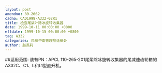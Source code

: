 ```yaml
---
layout: post
amendno: 39-2662
cadno: CAD1998-A332-02R1
title: 检查尾桨叶除冰旋转收集器
date: 1999-10-11 00:00:00 +0800
effdate: 1999-10-15 00:00:00 +0800
tag: A332
categories: 民航中南管理局适航处
author: 赵燕莉
---
```


##适用范围:
装有PN：APCL 110-265-201尾桨除冰旋转收集器的尾减速齿轮箱的A332C、C1、L和L1型直升机。

